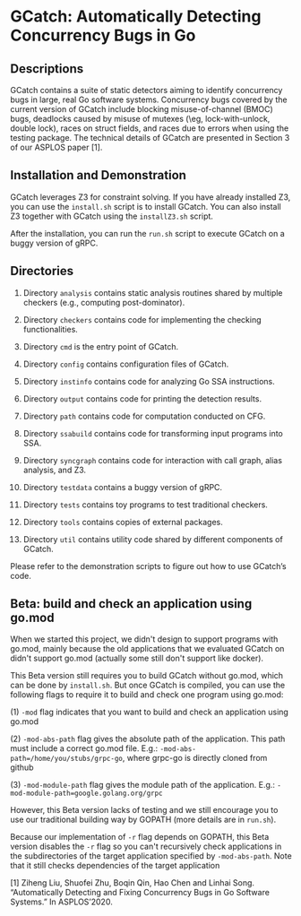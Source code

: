 # GCatch: Automatically Detecting Concurrency Bugs in Go

## Descriptions

GCatch contains a suite of static detectors aiming to identify concurrency bugs in large, real Go software systems. Concurrency bugs covered by the current version of GCatch include blocking misuse-of-channel (BMOC) bugs, deadlocks caused by misuse of mutexes (\eg, lock-with-unlock, double lock), races on struct fields, and races due to errors when using the testing package. The technical details of GCatch are presented in Section 3 of our ASPLOS paper [1]. 

## Installation and Demonstration

GCatch leverages Z3 for constraint solving. If you have already installed Z3, you can use the `install.sh` script is to install GCatch. You can also install Z3 together with GCatch using the `installZ3.sh` script. 

After the installation, you can run the `run.sh` script to execute GCatch on a buggy version of gRPC. 

## Directories

1. Directory `analysis` contains static analysis routines shared by multiple checkers (e.g., computing post-dominator). 

2. Directory `checkers` contains code for implementing the checking functionalities.

3. Directory `cmd` is the entry point of GCatch.

4. Directory `config` contains configuration files of GCatch. 

5. Directory `instinfo` contains code for analyzing Go SSA instructions. 

6. Directory `output` contains code for printing the detection results. 

7. Directory `path` contains code for computation conducted on CFG.

8. Directory `ssabuild` contains code for transforming input programs into SSA. 

9. Directory `syncgraph` contains code for interaction with call graph, alias analysis, and Z3. 

10. Directory `testdata` contains a buggy version of gRPC. 

11. Directory `tests` contains toy programs to test traditional checkers. 

12. Directory `tools` contains copies of external packages. 

13. Directory `util` contains utility code shared by different components of GCatch. 

Please refer to the demonstration scripts to figure out how to use GCatch’s code. 

## Beta: build and check an application using go.mod

When we started this project, we didn't design to support programs with go.mod, mainly because the old applications that we evaluated GCatch on didn't support go.mod (actually some still don't support like docker).

This Beta version still requires you to build GCatch without go.mod, which can be done by `install.sh`. But once GCatch is compiled, you can use the following flags to require it to build and check one program using go.mod:

(1) `-mod` flag indicates that you want to build and check an application using go.mod

(2) `-mod-abs-path` flag gives the absolute path of the application. This path must include a correct go.mod file. E.g.: `-mod-abs-path=/home/you/stubs/grpc-go`, where grpc-go is directly cloned from github

(3) `-mod-module-path` flag gives the module path of the application. E.g.: `-mod-module-path=google.golang.org/grpc`

However, this Beta version lacks of testing and we still encourage you to use our traditional building way by GOPATH (more details are in `run.sh`).

Because our implementation of `-r` flag depends on GOPATH, this Beta version disables the `-r` flag so you can't recursively check applications in the subdirectories of the target application specified by `-mod-abs-path`. Note that it still checks dependencies of the target application



[1] Ziheng Liu, Shuofei Zhu, Boqin Qin, Hao Chen and Linhai Song. “Automatically Detecting and Fixing Concurrency Bugs in Go Software Systems.” In ASPLOS’2020. 

